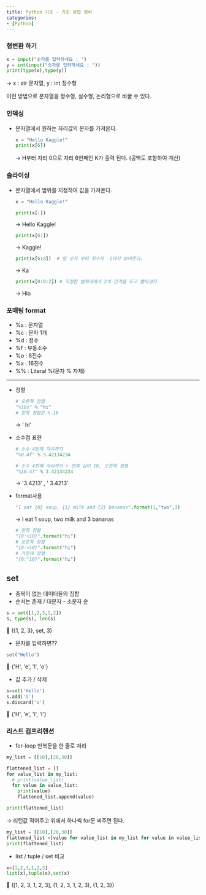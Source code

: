 ```yaml
---
title: Python 기초 - 기초 문법 정리
categories:
- [Python]
---
```

### 형변환 하기

```python
x = input("숫자를 입력하세요 : ")
y = int(input("숫자를 입력하세요 : "))
print(type(x),type(y))
```

→ x : str 문자열, y : int 정수형

이런 방법으로 문자열을 정수형, 실수형, 논리형으로 바꿀 수 있다.

### 인덱싱

- 문자열에서 원하는 자리값의 문자를 가져온다.
    
    ```python
    x = "Hello Kaggle!"
    print(x[6])
    ```
    
    → H부터 자리 0으로 자리 6번째인 K가 출력 된다. (공백도 포함하여 계산)
    

### 슬라이싱

- 문자열에서 범위를 지정하여 값을 가져온다.
    
    ```python
    x = "Hello Kaggle!"
    ```
    
    ```python
    print(x[:])
    ```
    
    → Hello Kaggle!
    
    ```python
    print(x[6:])
    ```
    
    → Kaggle!
    
    ```python
    print(x[6:8])  # 앞 숫자 부터 뒷수자 -1까지 보여준다.
    ```
    
    → Ka
    
    ```python
    print(x[0:9:2]) # 지정한 범위내에서 2씩 간격을 두고 뽑아낸다.
    ```
    
    → Hlo
    

### 포매팅 format

- %s : 문자열
- %c : 문자 1개
- %d : 정수
- %f : 부동소수
- %o : 8진수
- %x : 16진수
- %% : Literal %(문자 % 자체)

---

- 정렬
    
    ```python
    # 오른쪽 정렬
    "%10s" % "hi"
    # 왼쪽 정렬은 %-10 
    ```
    
    → ‘          hi’
    
- 소수점 표현
    
    ```python
    # 소수 4번재 자리까지
    "%0.4f" % 3.42134234
    
    # 소수 4번째 자리까지 + 전체 길이 10, 오른쪽 정렬
    "%10.4f" % 3.42134234
    ```
    
    → '3.4213’   ,    ' 3.4213’
    
- format사용
    
    ```python
    "I eat {0} soup, {1} milk and {2} bananas".format(1,"two",3)
    ```
    
    → I eat 1 soup, two milk and 3 bananas
    
    ```python
    # 왼쪽 정렬
    "{0:<10}".format("hi")
    # 오른쪽 정렬
    "{0:>10}".format("hi")
    # 가운데 정렬
    "{0:^10}".format("hi")
    ```
    

## set

- 중복이 없는 데이터들의 집합
- 순서는 존재 / 대문자 - 소문자 순

```python
s = set([1,2,3,1,2])
s, type(s), len(s)
```

<aside>
🍒 ({1, 2, 3}, set, 3)

</aside>

- 문자를 입력하면??

```python
set("Hello")
```

<aside>
🍒 {'H', 'e', 'l', 'o'}

</aside>

- 값 추가 / 삭제

```python
s=set('Hello')
s.add('i')
s.discard('o')
```

<aside>
🍒 {'H', 'e', 'i', 'l'}

</aside>


### 리스트 컴프리헨션

- for-loop 반복문을 한 줄로 처리

```python
my_list = [[10],[20,30]]

flattened_list = []
for value_list in my_list:
  # print(value_list)
  for value in value_list:
    print(value)
    flattened_list.append(value)

print(flattened_list)
```

→ 리턴값 적어주고 위에서 하나씩 for문 써주면 된다.

```python
my_list = [[10],[20,30]]
flattened_list =[value for value_list in my_list for value in value_list]
print(flattened_list)
```




- list / tuple / set 비교

```python
x=[1,2,3,1,2,3]
list(x),tuple(x),set(x)
```

<aside>
🍒 ([1, 2, 3, 1, 2, 3], (1, 2, 3, 1, 2, 3), {1, 2, 3})

</aside>
